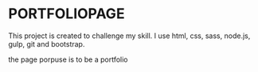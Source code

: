 # PORTFOLIOPAGE
This project is created to challenge my skill.
I use html, css, sass, node.js, gulp, git and bootstrap.

the page porpuse is to be a portfolio

